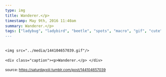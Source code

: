 ```yaml
---
type: img
title: Wanderer.</p> 
timestamp: May 9th, 2016 11:40am
summary: Wanderer.</p> 
tags: ["ladybug", "ladybird", "beetle", "spots", "macro", "gif", "cute", "insect", "bug", "crawl", "photography]
---
```


                
                
                
                                                                                        <img src="../media/144104657039.gif"/>
                                                                                          <div class="caption"><p>Wanderer.</p> </div>
                                    
                
                
                
                
                                
<small>source: https://saturdayxiii.tumblr.com/post/144104657039</small>